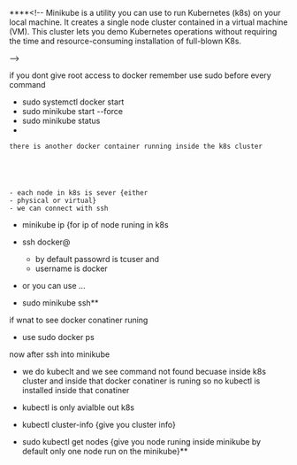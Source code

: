 ****<!-- 
Minikube is a utility you can use to run Kubernetes (k8s) on your local machine. It creates a single node cluster contained in a virtual machine (VM). This cluster lets you demo Kubernetes operations without requiring the time and resource-consuming installation of full-blown K8s.

 -->

if you dont give root access to docker remember use sudo before every command
- sudo systemctl docker start
- sudo minikube start --force 
- sudo minikube status
- 

    there is another docker container running inside the k8s cluster





    - each node in k8s is sever {either 
    - physical or virtual}
    - we can connect with ssh
- minikube ip {for ip of node runing in k8s 
- ssh docker@<ip by minikube>

    - by default passowrd is tcuser and 
    - username is docker

 - or you can use ...
 -  sudo minikube ssh**

 if wnat to see docker conatiner runing 
 - use sudo docker ps


 now after ssh into minikube 

 - we do kubeclt and we see command not found becuase inside k8s cluster and inside that docker conatiner is runing so no kubectl is installed inside that conatiner

 - kubectl is only avialble out k8s

 - kubectl cluster-info {give you cluster info}

 - sudo kubectl get nodes {give you node runing inside minikube by default only one node run on the minikube}**